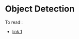 # Object Detection

To read :
- [link 1](https://www.pyimagesearch.com/2018/07/23/simple-object-tracking-with-opencv/)